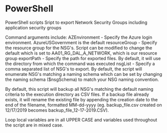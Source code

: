 # PowerShell
PowerShell scripts
Sript to export Network Security Groups including application security groups

Command arguments include:
AZEnvironment - Specify the Azure login environment.  AzureUSGovernment is the default
resourceGroup - Specify the resource group for the NSG's.  Script can be modified to change the default which is set to 
                 AA01_RG_DAL_A_NETWORK, which is our resource group
exportPath - Specify the path for exported files.  By default, it will use the directory from which the command was executed
nsgList - Specify a comma separated list of NSG's to export.  By default, the script will enumerate NSG's matching a naming schema
          which can be set by changing the naming schema ($nsgSchema) to match your NSG naming convention.
          

By default, this script will backup all NSG's matching the default naming criteria to the execution directory as CSV files.  If a
backup file already exists, it will rename the existing file by appending the creation date to the end of the filename, formatted
MM-dd-yyyy (eg. backup_file.csv created on 12/17/2019 becomes backup_file_12-17-2019.CSV).

Loop local variables are in all UPPER CASE and variables used throughout the script are in mixed case.
          
